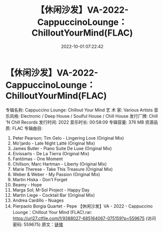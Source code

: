 ﻿---
title: 【休闲沙发】VA-2022-CappuccinoLounge：ChilloutYourMind(FLAC)
date: 2022-10-01 07:22:42
categories: 古典音乐、新世纪、纯音雅乐
tags: 纯音雅乐
---
# 【休闲沙发】VA-2022-CappuccinoLounge：ChilloutYourMind(FLAC)

专辑名称: Cappuccino Lounge: Chillout Your Mind
艺 术 家: Various Artists
音乐风格: Electronic / Deep House / Soulful House / Chill
House
发行厂牌: Chill 'N Chill Records
发行时间: 2022
音乐时长: 00:58:09
专辑容量: 376 MB
资源品质: FLAC
专辑曲目:
01. Peter Pearson; Tim Gelo - Lingering Love (Original
Mix)
02. Mo'jardo - Late Night Lattè (Original Mix)
03. James Butler - Piano Suite De Luxe (Original Mix)
04. Eivissarts - De La Tierra (Original Mix)
05. Fantômas - One Moment
06. Chillson; Marc Hartman - Liberty (Original Mix)
07. Marie Therese - Take This Treasure (Original Mix)
08. Weber & Weber - My Passion (Original Mix)
09. Martin Hiska - Don't Forget
10. Beamy - Hope
11. Marga Sol; M-Sol Project - Happy Day
12. Martin Liege - Cocktail Bar (Original Mix)
13. Andrea Cardillo - Nuages
14. Pierpaolo Borgia Quartet - Pepe
【休闲沙发】VA - 2022 - Cappuccino
Lounge：Chillout Your Mind (FLAC).rar: https://url27.ctfile.com/f/9388027-685164067-075159?p=559675
(访问密码: 559675)
原文：[链接](https://blog.sina.com.cn/s/blog_1647c7e7601030zos.html)